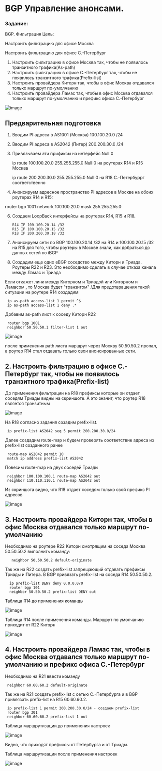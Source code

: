 #  BGP Управление анонсами.

###  Задание:

BGP. Фильтрация
Цель: 

Настроить фильтрацию для офисе Москва

Настроить фильтрацию для офисе С.-Петербург


1. Настроить фильтрацию в офисе Москва так, чтобы не появилось транзитного трафика(As-path)
2. Настроить фильтрацию в офисе С.-Петербург так, чтобы не появилось транзитного трафика(Prefix-list)
3. Настроить провайдера Киторн так, чтобы в офис Москва отдавался только маршрут по-умолчанию
4. Настроить провайдера Ламас так, чтобы в офис Москва отдавался только маршрут по-умолчанию и префикс офиса С.-Петербург

![image](https://github.com/user-attachments/assets/aaff4950-7c72-4164-9306-b1493484da22)

## Предварительная подготовка

1.	Вводим PI адреса в AS1001 (Москва) 100.100.20.0 /24
	
2.	Вводим PI адреса в AS2042 (Питер) 200.200.30.0 /24

3.	Привязываем эти прификсы на интерфейс Null 0 
	 
	   
	   ip route 100.100.20.0 255.255.255.0 Null 0 на роутерах R14 и R15 Москва 
	   
	   ip route 200.200.30.0 255.255.255.0 Null 0 на R18 C.-Петербуррг соответственно
	   
4.	Анонсируем адресное пространство PI адресов в Москве на обоих роутерах R14 и R15:

  router bgp 1001
  network 100.100.20.0 mask 255.255.255.0
	
6.	Создаем LoopBack интерфейсы на роутерах R14, R15 и R18. 

        R14 IP 100.100.20.14 /32
        R15 IP 100.100.20.15 /32 
        R18 IP 200.200.30.18 /32
  	
8.	Анонсируем сети по BGP 100.100.20.14 /32 на R14 и 100.100.20.15 /32 на R15 для того, чтобы роутеры в Москве знали, как добраться до данных сетей по iBGP
	
9.	Создадим еще одно eBGP соседство между Киторн и Триада. Роутеры R22 и R23.  Это необходимо сделать в случае отказа канала между Ламас и Триада

Eсли откажет линк между Киторном и Триадой или Киторном и Ламасом , то Москва будет "транзитом" /Для предотврашения такой ситуации на роутере R14 создадим

     ip as-path access-list 1 permit ^$
     ip as-path access-list 1 deny .*

Добавим as-path лист к соседу Киторн R22

     router bgp 1001
     neighbor 50.50.50.1 filter-list 1 out

![image](https://github.com/user-attachments/assets/90df6fcd-3ca7-4ae5-8535-01aae7d8d657)

после применения path листа маршрут через Москву 50.50.50.2 пропал, а роутер R14 стал отдавать только свои анонсированные сети.

## 2. Настроить фильтрацию в офисе С.-Петербург так, чтобы не появилось транзитного трафика(Prefix-list)

До применения фильтрации на R18 префиксы которые он отдает соседям Триады видны на скриншоте. А это значит, что роутер R18 является транзитным

![image](https://github.com/user-attachments/assets/21e96936-f407-46a7-b76d-66a38a7e63f9)

На R18 согласно задания созадим prefix-list.

     ip prefix-list AS2042 seq 5 permit 200.200.30.0/24
     
Далее создадим route-map и будем проверять соответствие адреса из prefix-list созданного ранее

     route-map AS2042 permit 10
     match ip address prefix-list AS2042
     
Повесим route-map на двух соседей Триады
     
     neighbor 100.100.100.1 route-map AS2042 out
     neighbor 110.110.110.1 route-map AS2042 out
     
Из скриншота видно, что R18 отдает соседям только свой префикс PI адресов

![image](https://github.com/user-attachments/assets/a73d6636-3de9-4c32-83f4-0cd1a6a5306d)

## 3. Настроить провайдера Киторн так, чтобы в офис Москва отдавался только маршрут по-умолчанию

Необходимо на роутере R22 Киторн смотрящим на соседа Москва 50.50.50.2 выполнить команду:
    
       neighbor 50.50.50.2 default-originate 
 
 Так же на R22 создать prefix-list запрещающий отдавать префиксы Триады и Питера. В BGP привязать prefix-list на соседа R14 50.50.50.2.
 
      ip prefix-list DENY deny 0.0.0.0/0
      router bgp 101
      neighbor 50.50.50.2 prefix-list DENY out
       
 Таблица R14 до применения команды
 
![image](https://github.com/user-attachments/assets/13e82b0f-0a7a-4434-b7ac-555442a2caa3)

  
 Таблица R14 после применения команды. Маршрут по умолчанию приходит от R22 Киторн

![image](https://github.com/user-attachments/assets/72d9dccc-b70f-4ea7-a810-2325c0bdcbe7)


## 4. Настроить провайдера Ламас так, чтобы в офис Москва отдавался только маршрут по-умолчанию и префикс офиса С.-Петербург

Необходимо на R21 ввести команду

     neighbor 60.60.60.2 default-originate 
     
Так же на R21 создать prefix-list с сетью С.-Петербурга и в BGP привяязать prefix-list на R15 60.60.60.2. 

     ip prefix-list 1 permit 200.200.30.0/24 - создаем prefix-list
     router bgp 301
     neighbor 60.60.60.2 prefix-list 1 out
 
 Таблица маршрутизации до применения настроек

![image](https://github.com/user-attachments/assets/f7c0e972-ddbb-416b-8d2b-2b4a7275ced8)
   
 Видно, что приходят префиксы от Петербурга и от Триады.  
 
 
 Таблица маршрутизации после применения настроек
 
![image](https://github.com/user-attachments/assets/a0d1da87-6bdc-4bab-8ab9-f0d13fbdd20c)



